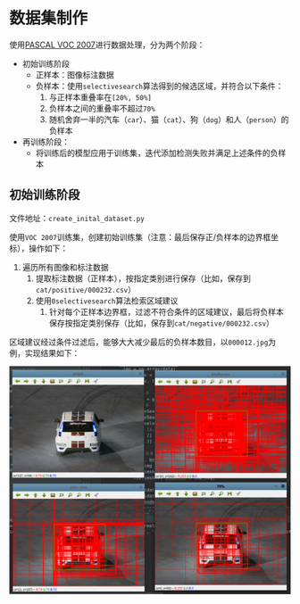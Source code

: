 
# 数据集制作

使用[PASCAL VOC 2007](http://host.robots.ox.ac.uk/pascal/VOC/voc2007/index.html)进行数据处理，分为两个阶段：

* 初始训练阶段
    * 正样本：图像标注数据
    * 负样本：使用`selectivesearch`算法得到的候选区域，并符合以下条件：
        1. 与正样本重叠率在`[20%, 50%]`
        2. 负样本之间的重叠率不超过`70%`
        3. 随机舍弃一半的汽车（`car`）、猫（`cat`）、狗（`dog`）和人（`person`）的负样本
* 再训练阶段：
    * 将训练后的模型应用于训练集，迭代添加检测失败并满足上述条件的负样本

## 初始训练阶段

文件地址：`create_inital_dataset.py`

使用`VOC 2007`训练集，创建初始训练集（注意：最后保存正/负样本的边界框坐标），操作如下：

1. 遍历所有图像和标注数据
   1. 提取标注数据（正样本），按指定类别进行保存（比如，保存到`cat/positive/000232.csv`）
   2. 使用`0selectivesearch`算法检索区域建议
      1. 针对每个正样本边界框，过滤不符合条件的区域建议，最后将负样本保存按指定类别保存（比如，保存到`cat/negative/000232.csv`）

区域建议经过条件过滤后，能够大大减少最后的负样本数目，以`000012.jpg`为例，实现结果如下：

![](./imgs/filter-negative.png)